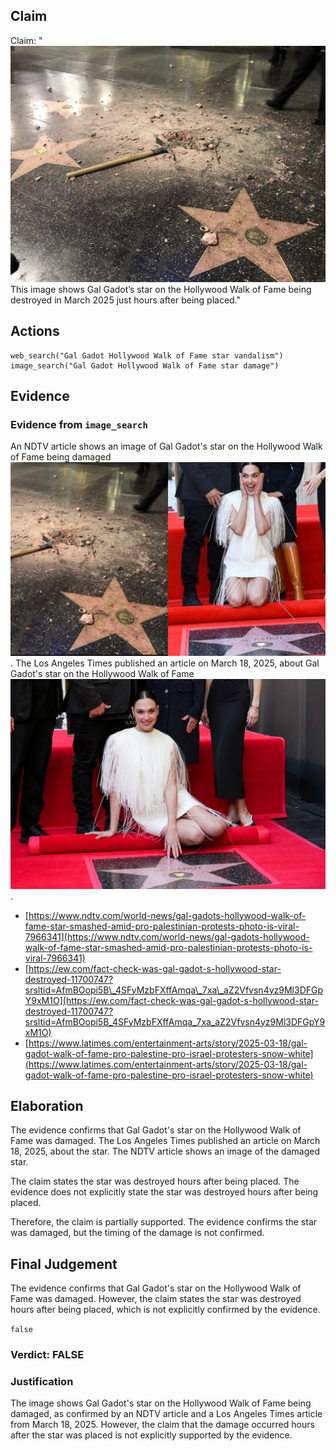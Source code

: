 ## Claim
Claim: "![image 15](media/18.jpg) This image shows Gal Gadot’s star on the Hollywood Walk of Fame being destroyed in March 2025 just hours after being placed."

## Actions
```
web_search("Gal Gadot Hollywood Walk of Fame star vandalism")
image_search("Gal Gadot Hollywood Walk of Fame star damage")
```

## Evidence
### Evidence from `image_search`
An NDTV article shows an image of Gal Gadot's star on the Hollywood Walk of Fame being damaged ![image 10134](media/2025-08-30_06-59-1756537161-953939.jpg). The Los Angeles Times published an article on March 18, 2025, about Gal Gadot's star on the Hollywood Walk of Fame ![image 10135](media/2025-08-30_06-59-1756537162-507983.jpg).

*   [https://www.ndtv.com/world-news/gal-gadots-hollywood-walk-of-fame-star-smashed-amid-pro-palestinian-protests-photo-is-viral-7966341](https://www.ndtv.com/world-news/gal-gadots-hollywood-walk-of-fame-star-smashed-amid-pro-palestinian-protests-photo-is-viral-7966341)
*   [https://ew.com/fact-check-was-gal-gadot-s-hollywood-star-destroyed-11700747?srsltid=AfmBOopi5B\_4SFyMzbFXffAmqa\_7xa\_aZ2Vfvsn4yz9Ml3DFGpY9xM1O](https://ew.com/fact-check-was-gal-gadot-s-hollywood-star-destroyed-11700747?srsltid=AfmBOopi5B_4SFyMzbFXffAmqa_7xa_aZ2Vfvsn4yz9Ml3DFGpY9xM1O)
*   [https://www.latimes.com/entertainment-arts/story/2025-03-18/gal-gadot-walk-of-fame-pro-palestine-pro-israel-protesters-snow-white](https://www.latimes.com/entertainment-arts/story/2025-03-18/gal-gadot-walk-of-fame-pro-palestine-pro-israel-protesters-snow-white)


## Elaboration
The evidence confirms that Gal Gadot's star on the Hollywood Walk of Fame was damaged. The Los Angeles Times published an article on March 18, 2025, about the star. The NDTV article shows an image of the damaged star.

The claim states the star was destroyed hours after being placed. The evidence does not explicitly state the star was destroyed hours after being placed.

Therefore, the claim is partially supported. The evidence confirms the star was damaged, but the timing of the damage is not confirmed.


## Final Judgement
The evidence confirms that Gal Gadot's star on the Hollywood Walk of Fame was damaged. However, the claim states the star was destroyed hours after being placed, which is not explicitly confirmed by the evidence.

`false`

### Verdict: FALSE

### Justification
The image shows Gal Gadot's star on the Hollywood Walk of Fame being damaged, as confirmed by an NDTV article and a Los Angeles Times article from March 18, 2025. However, the claim that the damage occurred hours after the star was placed is not explicitly supported by the evidence.
